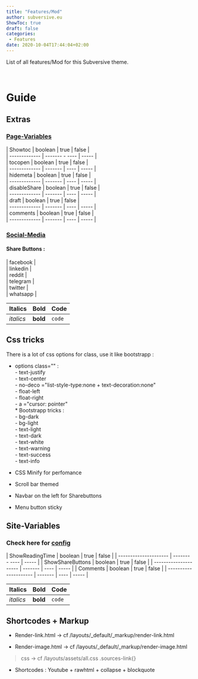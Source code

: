 ```yaml
---
title: "Features/Mod"
author: subversive.eu
ShowToc: true
draft: false
categories:
 - Features
date: 2020-10-04T17:44:04+02:00
---
```


List of all features/Mod for this Subversive theme.
<!--more-->​

# Guide

## Extras

### [Page-Variables](https://subversive-eu.github.io/hugo-subversive/posts/install/#page-variables)

| Showtoc       | boolean | true | false |  
| ------------- | ------- - ---- | ----- |  
| tocopen       | boolean | true | false |  
| ------------- | ------- | ---- | ----- |  
| hidemeta      | boolean | true | false |  
| ------------- | ------- | ---- | ----- |  
| disableShare  | boolean | true | false |  
| ------------- | ------- | ---- | ----- |  
| draft         | boolean | true | false |  
| ------------- | ------- | ---- | ----- |  
| comments      | boolean | true | false |  
| ------------- | ------- | ---- | ----- |  


### [Social-Media](https://subversive-eu.github.io/hugo-subversive/posts/utilisation/)

#### Share Buttons :

| facebook      |  
| linkedin      |  
| reddit        |  
| telegram      |  
| twitter       |  
| whatsapp      |  

| Italics   | Bold     | Code   |
| --------  | -------- | ------ |
| *italics* | **bold** | `code` |

## Css tricks

There is a lot of css options for class, use it like bootstrapp :

* options class="" :  
        - text-justify  
        - text-center  
        - no-deco ="list-style-type:none + text-decoration:none"  
        - float-left  
        - float-right  
        - a ="cursor: pointer"  
        * Bootstrapp tricks :  
        - bg-dark  
        - bg-light  
        - text-light  
        - text-dark  
        - text-white  
        - text-warning  
        - text-success  
        - text-info  

* CSS Minify for perfomance
* Scroll bar themed
* Navbar on the left for Sharebuttons
* Menu button sticky

## Site-Variables

### Check here for [config](https://subversive-eu.github.io/hugo-subversive/posts/install/#configyml)

| ShowReadingTime       | boolean | true | false |
| --------------------- | ------- - ---- | ----- |
| ShowShareButtons      | boolean | true | false |
| --------------------- | ------- | ---- | ----- |
| Comments              | boolean | true | false |
| --------------------- | ------- | ---- | ----- |

| Italics   | Bold     | Code   |
| --------  | -------- | ------ |
| *italics* | **bold** | `code` |

## Shortcodes + Markup

* Render-link.html -> cf /layouts/_default/_markup/render-link.html

* Render-image.html -> cf /layouts/_default/_markup/render-image.html  
> css -> cf /layouts/assets/all.css  .sources-link{}

* Shortcodes : Youtube + rawhtml + collapse + blockquote